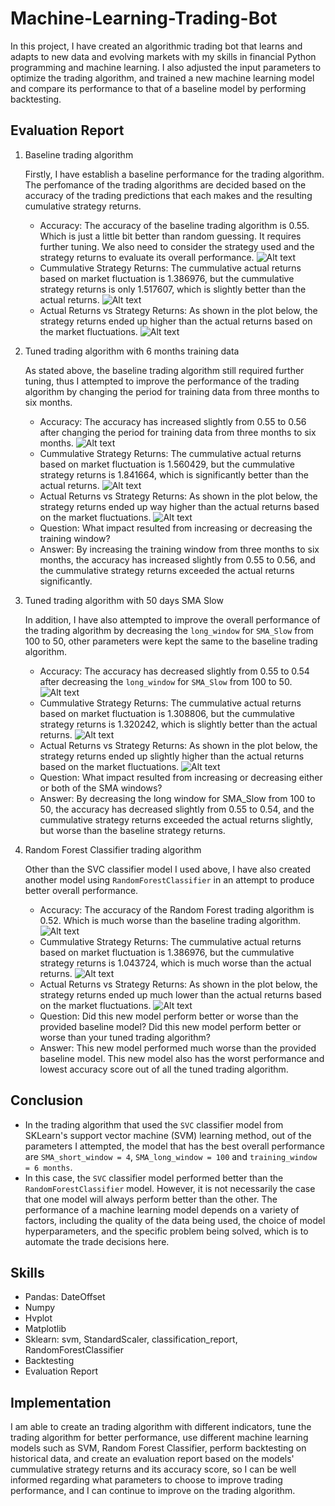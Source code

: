 # Machine-Learning-Trading-Bot
In this project, I have created an algorithmic trading bot that learns and adapts to new data and evolving markets with my skills in financial Python programming and machine learning. I also adjusted the input parameters to optimize the trading algorithm, and trained a new machine learning model and compare its performance to that of a baseline model by performing backtesting.
## Evaluation Report


1. Baseline trading algorithm
    
    Firstly, I have establish a baseline performance for the trading algorithm. The perfomance of the trading algorithms are decided based on the accuracy of the trading predictions that each makes and the resulting cumulative strategy returns.

    - Accuracy: The accuracy of the baseline trading algorithm is 0.55. Which is just a little bit better than random guessing. It requires further tuning. We also need to consider the strategy used and the strategy returns to evaluate its overall performance.
    ![Alt text](Images/baseline_classification_report.png)
    - Cummulative Strategy Returns: The cummulative actual returns based on market fluctuation is 1.386976, but the cummulative strategy returns is only 1.517607, which is slightly better than the actual returns.
    ![Alt text](Images/baseline_cummulative_returns.png)
    - Actual Returns vs Strategy Returns: As shown in the plot below, the strategy returns ended up higher than the actual returns based on the market fluctuations.
    ![Alt text](Images/baseline_plot.png)

2. Tuned trading algorithm with 6 months training data

    As stated above, the baseline trading algorithm still required further tuning, thus I attempted to improve the performance of the trading algorithm by changing the period for training data from three months to six months. 
    - Accuracy: The accuracy has increased slightly from 0.55 to 0.56 after changing the period for training data from three months to six months. 
    ![Alt text](Images/6_months_training_classification_report.png)
    - Cummulative Strategy Returns: The cummulative actual returns based on market fluctuation is 1.560429, but the cummulative strategy returns is 1.841664, which is significantly better than the actual returns.
    ![Alt text](Images/6_months_training_cummulative_returns.png)
    - Actual Returns vs Strategy Returns: As shown in the plot below, the strategy returns ended up way higher than the actual returns based on the market fluctuations.
    ![Alt text](Images/6_months_training_plot.png)
    - Question: What impact resulted from increasing or decreasing the training window?
    - Answer: By increasing the training window from three months to six months, the accuracy has increased slightly from 0.55 to 0.56, and the cummulative strategy returns exceeded the actual returns significantly.
    
3. Tuned trading algorithm with 50 days SMA Slow

    In addition, I have also attempted to improve the overall performance of the trading algorithm by decreasing the `long_window` for `SMA_Slow` from 100 to 50, other parameters were kept the same to the baseline trading algorithm.
    - Accuracy: The accuracy has decreased slightly from 0.55 to 0.54 after decreasing the `long_window` for `SMA_Slow` from 100 to 50.
    ![Alt text](Images/50_days_SMA_slow_classification_report.png)
    - Cummulative Strategy Returns: The cummulative actual returns based on market fluctuation is 1.308806, but the cummulative strategy returns is 1.320242, which is slightly better than the actual returns.
    ![Alt text](Images/50_days_SMA_slow_cummulative_returns.png)
    - Actual Returns vs Strategy Returns: As shown in the plot below, the strategy returns ended up slightly higher than the actual returns based on the market fluctuations.
    ![Alt text](Images/50_days_SMA_slow_plot.png)
    - Question: What impact resulted from increasing or decreasing either or both of the SMA windows?
    - Answer: By decreasing the long window for SMA_Slow from 100 to 50, the accuracy has decreased slightly from 0.55 to 0.54, and the cummulative strategy returns exceeded the actual returns slightly, but worse than the baseline strategy returns.
    
4. Random Forest Classifier trading algorithm

    Other than the SVC classifier model I used above, I have also created another model using `RandomForestClassifier` in an attempt to produce better overall performance.
    - Accuracy: The accuracy of the Random Forest trading algorithm is 0.52. Which is much worse than the baseline trading algorithm. 
    ![Alt text](Images/random_forest_classification_report.png)
    - Cummulative Strategy Returns: The cummulative actual returns based on market fluctuation is 1.386976, but the cummulative strategy returns is 1.043724, which is much worse than the actual returns.
    ![Alt text](Images/random_forest_cummulative_returns.png)
    - Actual Returns vs Strategy Returns: As shown in the plot below, the strategy returns ended up much lower than the actual returns based on the market fluctuations.
    ![Alt text](Images/random_forest_plot.png)
    - Question: Did this new model perform better or worse than the provided baseline model? Did this new model perform better or worse than your tuned trading algorithm?
    - Answer: This new model performed much worse than the provided baseline model. This new model also has the worst performance and lowest accuracy score out of all the tuned trading algorithm.

## Conclusion
- In the trading algorithm that used the `SVC` classifier model from SKLearn's support vector machine (SVM) learning method, out of the parameters I attempted, the model that has the best overall performance are `SMA_short_window = 4`, `SMA_long_window = 100` and `training_window = 6 months`.
- In this case, the `SVC` classifier model performed better than the `RandomForestClassifier` model. However, it is not necessarily the case that one model will always perform better than the other. The performance of a machine learning model depends on a variety of factors, including the quality of the data being used, the choice of model hyperparameters, and the specific problem being solved, which is to automate the trade decisions here. 

## Skills
- Pandas: DateOffset
- Numpy
- Hvplot
- Matplotlib
- Sklearn: svm, StandardScaler, classification_report, RandomForestClassifier
- Backtesting
- Evaluation Report

## Implementation
I am able to create an trading algorithm with different indicators, tune the trading algorithm for better performance, use different machine learning models such as SVM, Random Forest Classifier, perform backtesting on historical data, and create an evaluation report based on the models' cummulative strategy returns and its accuracy score, so I can be well informed regarding what parameters to choose to improve trading performance, and I can continue to improve on the trading algorithm.